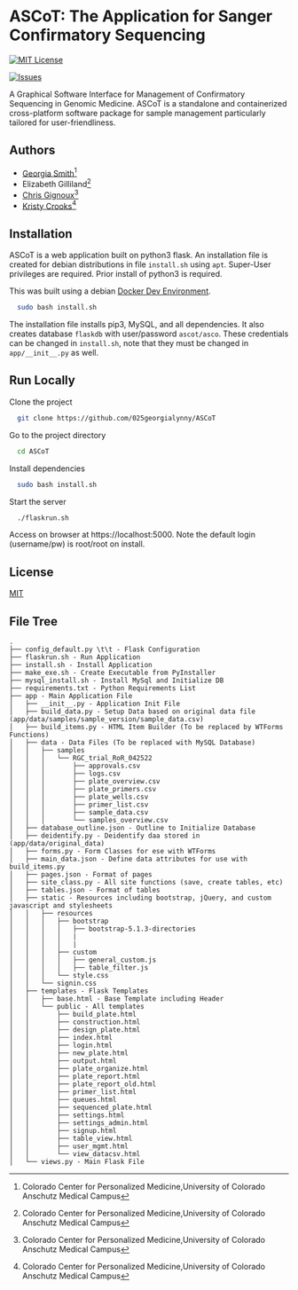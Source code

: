 
# ASCoT: The Application for Sanger Confirmatory Sequencing


[![MIT License](https://img.shields.io/badge/License-MIT-green.svg)](https://choosealicense.com/licenses/mit/) 

[![Issues](https://img.shields.io/github/issues/025georgialynny/ASCoT)](https://github.com/025georgialynny/ASCoT/issues)

A Graphical Software Interface for Management of Confirmatory Sequencing in Genomic Medicine. ASCoT is a standalone and containerized cross-platform software package for sample management particularly tailored for user-friendliness.





## Authors

- [Georgia Smith](https://www.github.com/GeorgiaLynny)[^1]
- Elizabeth Gilliland[^1]
- [Chris Gignoux](https://www.gignouxlab.org/)[^1]
- [Kristy Crooks](https://medschool.cuanschutz.edu/pathology/department-of-pathology-our-services/cmoco/our-team/Crooks-Kristy-UCD6000076708)[^1]


[^1]:  Colorado Center for Personalized Medicine,University of Colorado Anschutz Medical Campus 
## Installation

ASCoT is a web application built on python3 flask. An installation file is created for debian distributions in file `install.sh` using `apt`. Super-User privileges are required. Prior install of python3 is required. 

This was built using a debian [Docker Dev Environment](https://docs.docker.com/desktop/dev-environments/).  

```bash
  sudo bash install.sh
```
    
The installation file installs pip3, MySQL, and all dependencies. It also creates database `flaskdb` with user/password `ascot/asco`. These credentials can be changed in `install.sh`, note that they must be changed in `app/__init__.py` as well. 
## Run Locally

Clone the project

```bash
  git clone https://github.com/025georgialynny/ASCoT
```

Go to the project directory

```bash
  cd ASCoT
```

Install dependencies

```bash
  sudo bash install.sh
```

Start the server

```bash
  ./flaskrun.sh
```

Access on browser at https://localhost:5000. Note the default login (username/pw) is root/root on install. 

## License

[MIT](https://choosealicense.com/licenses/mit/)


## File Tree
```
.
├── config_default.py \t\t - Flask Configuration
├── flaskrun.sh - Run Application
├── install.sh - Install Application
├── make_exe.sh - Create Executable from PyInstaller
├── mysql_install.sh - Install MySql and Initialize DB
├── requirements.txt - Python Requirements List
├── app - Main Application File 
│   ├── __init__.py - Application Init File
│   ├── build_data.py - Setup Data based on original data file (app/data/samples/sample_version/sample_data.csv)
│   ├── build_items.py - HTML Item Builder (To be replaced by WTForms Functions)
│   ├── data - Data Files (To be replaced with MySQL Database)
│   │   ├── samples
│   │   │   └── RGC_trial_RoR_042522
│   │   │       ├── approvals.csv
│   │   │       ├── logs.csv
│   │   │       ├── plate_overview.csv
│   │   │       ├── plate_primers.csv
│   │   │       ├── plate_wells.csv
│   │   │       ├── primer_list.csv
│   │   │       ├── sample_data.csv
│   │   │       └── samples_overview.csv
│   ├── database_outline.json - Outline to Initialize Database
│   ├── deidentify.py - Deidentify daa stored in (app/data/original_data)
│   ├── forms.py - Form Classes for ese with WTForms
│   ├── main_data.json - Define data attributes for use with build_items.py
│   ├── pages.json - Format of pages 
│   ├── site_class.py - All site functions (save, create tables, etc)
│   ├── tables.json - Format of tables 
│   ├── static - Resources including bootstrap, jQuery, and custom javascript and stylesheets
│   │   ├── resources
│   │   │   ├── bootstrap
│   │   │   │   ├── bootstrap-5.1.3-directories
│   │   │   │   |
│   │   │   │   |
│   │   │   ├── custom
│   │   │   │   ├── general_custom.js
│   │   │   │   ├── table_filter.js
│   │   │   └── style.css
│   │   └── signin.css
│   ├── templates - Flask Templates
│   │   ├── base.html - Base Template including Header
│   │   └── public - All templates 
│   │       ├── build_plate.html
│   │       ├── construction.html
│   │       ├── design_plate.html
│   │       ├── index.html
│   │       ├── login.html
│   │       ├── new_plate.html
│   │       ├── output.html
│   │       ├── plate_organize.html
│   │       ├── plate_report.html
│   │       ├── plate_report_old.html
│   │       ├── primer_list.html
│   │       ├── queues.html
│   │       ├── sequenced_plate.html
│   │       ├── settings.html
│   │       ├── settings_admin.html
│   │       ├── signup.html
│   │       ├── table_view.html
│   │       ├── user_mgmt.html
│   │       └── view_datacsv.html
│   └── views.py - Main Flask File

```
